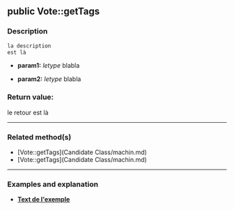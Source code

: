 ## public Vote::getTags

### Description    

```php
la description
est là
```

- **param1:** *letype* blabla

- **param2:** *letype* blabla



### Return value:   

le retour
est là


---------------------------------------

### Related method(s)      

* [Vote::getTags](Candidate Class/machin.md)    
* [Vote::getTags](Candidate Class/machin.md)    

---------------------------------------

### Examples and explanation

* **[Text de l'exemple](link)**    
